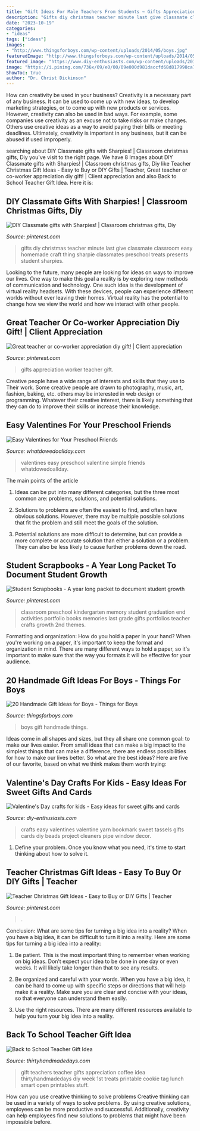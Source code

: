 ```yaml
---
title: "Gift Ideas For Male Teachers From Students ~ Gifts Appreciation Worker Teacher Gift"
description: "Gifts diy christmas teacher minute last give classmate classroom easy homemade craft thing sharpie classmates preschool treats presents student sharpies"
date: "2023-10-19"
categories:
- "ideas"
tags: ["ideas"]
images:
- "http://www.thingsforboys.com/wp-content/uploads/2014/05/boys.jpg"
featuredImage: "http://www.thingsforboys.com/wp-content/uploads/2014/05/boys.jpg"
featured_image: "https://www.diy-enthusiasts.com/wp-content/uploads/2014/01/valentines-day-crafts-kids-easy-project-bookmark-tassels-yarn.jpg"
image: "https://i.pinimg.com/736x/09/e0/00/09e000d981daccfd68d817998ca75dbc--teacher-christmas-gifts-christmas-diy.jpg"
ShowToc: true
author: "Dr. Christ Dickinson"
---
```



How can creativity be used in your business?
Creativity is a necessary part of any business. It can be used to come up with new ideas, to develop marketing strategies, or to come up with new products or services. However, creativity can also be used in bad ways. For example, some companies use creativity as an excuse not to take risks or make changes. Others use creative ideas as a way to avoid paying their bills or meeting deadlines. Ultimately, creativity is important in any business, but it can be abused if used improperly.

	

		
searching about DIY Classmate gifts with Sharpies! | Classroom christmas gifts, Diy you've visit to the right page. We have 8 Images about DIY Classmate gifts with Sharpies! | Classroom christmas gifts, Diy like Teacher Christmas Gift Ideas - Easy to Buy or DIY Gifts | Teacher, Great teacher or co-worker appreciation diy gift! | Client appreciation and also Back to School Teacher Gift Idea. Here it is:
		
    
## DIY Classmate Gifts With Sharpies! | Classroom Christmas Gifts, Diy

<img loading=lazy src="https://i.pinimg.com/736x/09/e0/00/09e000d981daccfd68d817998ca75dbc--teacher-christmas-gifts-christmas-diy.jpg" onerror="this.onerror=null;this.src='https://tse2.mm.bing.net/th?id=OIP.usIcoYIkoYXsF2RflVSdowHaLH&amp;pid=15.1';" alt="DIY Classmate gifts with Sharpies! | Classroom christmas gifts, Diy">

_Source: pinterest.com_

>gifts diy christmas teacher minute last give classmate classroom easy homemade craft thing sharpie classmates preschool treats presents student sharpies. 

	

Looking to the future, many people are looking for ideas on ways to improve our lives. One way to make this goal a reality is by exploring new methods of communication and technology. One such idea is the development of virtual reality headsets. With these devices, people can experience different worlds without ever leaving their homes. Virtual reality has the potential to change how we view the world and how we interact with other people.

    
## Great Teacher Or Co-worker Appreciation Diy Gift! | Client Appreciation

<img loading=lazy src="https://i.pinimg.com/736x/1b/65/91/1b6591e651d292b07bb752e0da1ac789--school-stuff-teacher.jpg" onerror="this.onerror=null;this.src='https://tse4.mm.bing.net/th?id=OIP.spd1SI_w45D0ulk5k32BKQHaNK&amp;pid=15.1';" alt="Great teacher or co-worker appreciation diy gift! | Client appreciation">

_Source: pinterest.com_

>gifts appreciation worker teacher gift. 

	

Creative people have a wide range of interests and skills that they use to Their work. Some creative people are drawn to photography, music, art, fashion, baking, etc. others may be interested in web design or programming. Whatever their creative interest, there is likely something that they can do to improve their skills or increase their knowledge.

    
## Easy Valentines For Your Preschool Friends

<img loading=lazy src="http://www.whatdowedoallday.com/wp-content/uploads/2013/02/valentines-plain-easy-2.jpg" onerror="this.onerror=null;this.src='https://tse4.mm.bing.net/th?id=OIP.9EldV1Euj1NmUcco9ywsKQHaKv&amp;pid=15.1';" alt="Easy Valentines for Your Preschool Friends">

_Source: whatdowedoallday.com_

>valentines easy preschool valentine simple friends whatdowedoallday. 

	

The main points of the article
1. Ideas can be put into many different categories, but the three most common are: problems, solutions, and potential solutions.
2. Solutions to problems are often the easiest to find, and often have obvious solutions. However, there may be multiple possible solutions that fit the problem and still meet the goals of the solution.

3. Potential solutions are more difficult to determine, but can provide a more complete or accurate solution than either a solution or a problem. They can also be less likely to cause further problems down the road.

    
## Student Scrapbooks - A Year Long Packet To Document Student Growth

<img loading=lazy src="https://i.pinimg.com/736x/1e/06/a5/1e06a55dd7f2f7513ab40df3d54248e2.jpg" onerror="this.onerror=null;this.src='https://tse2.mm.bing.net/th?id=OIP.VxAcdKOHZxjCzMrm4zGHjQHaL2&amp;pid=15.1';" alt="Student Scrapbooks - A year long packet to document student growth">

_Source: pinterest.com_

>classroom preschool kindergarten memory student graduation end activities portfolio books memories last grade gifts portfolios teacher crafts growth 2nd themes. 

	

Formatting and organization: How do you hold a paper in your hand?
When you're working on a paper, it's important to keep the format and organization in mind. There are many different ways to hold a paper, so it's important to make sure that the way you formats it will be effective for your audience.

    
## 20 Handmade Gift Ideas For Boys - Things For Boys

<img loading=lazy src="http://www.thingsforboys.com/wp-content/uploads/2014/05/boys.jpg" onerror="this.onerror=null;this.src='https://tse4.mm.bing.net/th?id=OIP.Q-Zxhc4ID9Z6yOZK9mTZewHaLH&amp;pid=15.1';" alt="20 Handmade Gift Ideas for Boys - Things for Boys">

_Source: thingsforboys.com_

>boys gift handmade things. 

	

Ideas come in all shapes and sizes, but they all share one common goal: to make our lives easier. From small ideas that can make a big impact to the simplest things that can make a difference, there are endless possibilities for how to make our lives better. So what are the best ideas? Here are five of our favorite, based on what we think makes them worth trying: 

    
## Valentine&#039;s Day Crafts For Kids - Easy Ideas For Sweet Gifts And Cards

<img loading=lazy src="https://www.diy-enthusiasts.com/wp-content/uploads/2014/01/valentines-day-crafts-kids-easy-project-bookmark-tassels-yarn.jpg" onerror="this.onerror=null;this.src='https://tse1.mm.bing.net/th?id=OIP.dRk7jeCo326trx3uEgHHqAHaPL&amp;pid=15.1';" alt="Valentine&#039;s Day crafts for kids - Easy ideas for sweet gifts and cards">

_Source: diy-enthusiasts.com_

>crafts easy valentines valentine yarn bookmark sweet tassels gifts cards diy beads project cleaners pipe window decor. 

	

1. Define your problem. Once you know what you need, it's time to start thinking about how to solve it. 

    
## Teacher Christmas Gift Ideas - Easy To Buy Or DIY Gifts | Teacher

<img loading=lazy src="https://i.pinimg.com/736x/e0/79/b4/e079b49f3146b47135650486f0ed2508.jpg" onerror="this.onerror=null;this.src='https://tse1.mm.bing.net/th?id=OIP.BvBovYPLCXCFaWfJhng_kQHaLG&amp;pid=15.1';" alt="Teacher Christmas Gift Ideas - Easy to Buy or DIY Gifts | Teacher">

_Source: pinterest.com_

>. 

	

Conclusion: What are some tips for turning a big idea into a reality?
When you have a big idea, it can be difficult to turn it into a reality. Here are some tips for turning a big idea into a reality:
1. Be patient. This is the most important thing to remember when working on big ideas. Don’t expect your idea to be done in one day or even weeks. It will likely take longer than that to see any results.

2. Be organized and careful with your words. When you have a big idea, it can be hard to come up with specific steps or directions that will help make it a reality. Make sure you are clear and concise with your ideas, so that everyone can understand them easily.

3. Use the right resources. There are many different resources available to help you turn your big idea into a reality.

    
## Back To School Teacher Gift Idea

<img loading=lazy src="https://www.thirtyhandmadedays.com/wp-content/uploads/2015/08/lattebacktoschool2.jpg" onerror="this.onerror=null;this.src='https://tse3.mm.bing.net/th?id=OIP.n0p0snz65KKfKjfwrwbmXgHaLH&amp;pid=15.1';" alt="Back to School Teacher Gift Idea">

_Source: thirtyhandmadedays.com_

>gift teachers teacher gifts appreciation coffee idea thirtyhandmadedays diy week 1st treats printable cookie tag lunch smart open printables stuff. 

	

How can you use creative thinking to solve problems
Creative thinking can be used in a variety of ways to solve problems. By using creative solutions, employees can be more productive and successful. Additionally, creativity can help employees find new solutions to problems that might have been impossible before.

